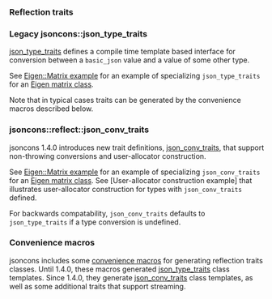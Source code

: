 ### Reflection traits

### Legacy jsoncons::json_type_traits

[json_type_traits](json_type_traits/json_type_traits.md) defines a compile time template based interface for conversion between a `basic_json` value
and a value of some other type. 

See [Eigen::Matrix example](json_type_traits/Eigen-Matrix-example.md) for an example of specializing `json_type_traits` for an [Eigen matrix class](https://eigen.tuxfamily.org/dox-devel/group__TutorialMatrixClass.html).

Note that in typical cases traits can be generated by the convenience macros described below.

### jsoncons::reflect::json_conv_traits

jsoncons 1.4.0 introduces new trait definitions, [json_conv_traits](reflect/json_conv_traits.md), that support
non-throwing conversions and user-allocator construction. 

See [Eigen::Matrix example](reflect/Eigen-Matrix-example.md) for an example of specializing `json_conv_traits` for an [Eigen matrix class](https://eigen.tuxfamily.org/dox-devel/group__TutorialMatrixClass.html).
See [User-allocator construction example] that illustrates user-allocator construction for types with `json_conv_traits` defined. 

For backwards compatability, `json_conv_traits` defaults to `json_type_traits` if a type conversion is undefined.  

### Convenience macros

jsoncons includes some [convenience macros](reflect/reflect-traits-gen.md) for generating reflection traits classes.
Until 1.4.0, these macros generated [json_type_traits](json_type_traits/json_type_traits.md) class templates. Since 1.4.0, they
generate [json_conv_traits](reflect/json_conv_traits.md) class templates, as well as some additional traits that support streaming.


